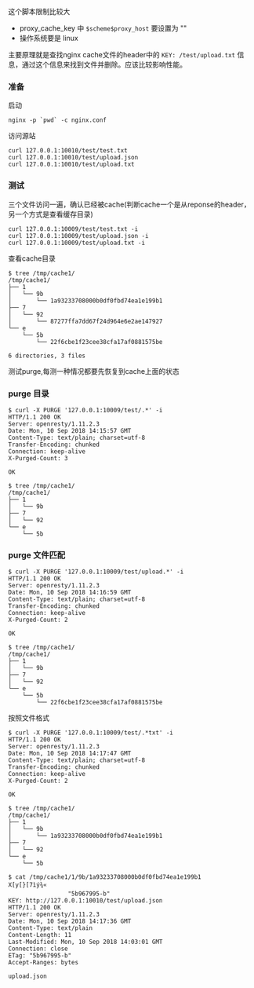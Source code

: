 这个脚本限制比较大

* proxy_cache_key 中 `$scheme$proxy_host` 要设置为 ""
* 操作系统要是 linux

主要原理就是查找nginx cache文件的header中的 `KEY: /test/upload.txt` 信息，通过这个信息来找到文件并删除。应该比较影响性能。

### 准备

启动
```
nginx -p `pwd` -c nginx.conf
```

访问源站
```
curl 127.0.0.1:10010/test/test.txt
curl 127.0.0.1:10010/test/upload.json
curl 127.0.0.1:10010/test/upload.txt
```

### 测试

三个文件访问一遍，确认已经被cache(判断cache一个是从reponse的header，另一个方式是查看缓存目录)

```
curl 127.0.0.1:10009/test/test.txt -i
curl 127.0.0.1:10009/test/upload.json -i
curl 127.0.0.1:10009/test/upload.txt -i
```

查看cache目录
```
$ tree /tmp/cache1/
/tmp/cache1/
├── 1
│   └── 9b
│       └── 1a93233708000b0df0fbd74ea1e199b1
├── 7
│   └── 92
│       └── 87277ffa7dd67f24d964e6e2ae147927
└── e
    └── 5b
        └── 22f6cbe1f23cee38cfa17af0881575be

6 directories, 3 files
```


测试purge,每测一种情况都要先恢复到cache上面的状态

### purge 目录

```
$ curl -X PURGE '127.0.0.1:10009/test/.*' -i
HTTP/1.1 200 OK
Server: openresty/1.11.2.3
Date: Mon, 10 Sep 2018 14:15:57 GMT
Content-Type: text/plain; charset=utf-8
Transfer-Encoding: chunked
Connection: keep-alive
X-Purged-Count: 3

OK

$ tree /tmp/cache1/
/tmp/cache1/
├── 1
│   └── 9b
├── 7
│   └── 92
└── e
    └── 5b
```


### purge 文件匹配

```
$ curl -X PURGE '127.0.0.1:10009/test/upload.*' -i
HTTP/1.1 200 OK
Server: openresty/1.11.2.3
Date: Mon, 10 Sep 2018 14:16:59 GMT
Content-Type: text/plain; charset=utf-8
Transfer-Encoding: chunked
Connection: keep-alive
X-Purged-Count: 2

OK

$ tree /tmp/cache1/
/tmp/cache1/
├── 1
│   └── 9b
├── 7
│   └── 92
└── e
    └── 5b
        └── 22f6cbe1f23cee38cfa17af0881575be
```

按照文件格式

```
$ curl -X PURGE '127.0.0.1:10009/test/.*txt' -i
HTTP/1.1 200 OK
Server: openresty/1.11.2.3
Date: Mon, 10 Sep 2018 14:17:47 GMT
Content-Type: text/plain; charset=utf-8
Transfer-Encoding: chunked
Connection: keep-alive
X-Purged-Count: 2

OK

$ tree /tmp/cache1/
/tmp/cache1/
├── 1
│   └── 9b
│       └── 1a93233708000b0df0fbd74ea1e199b1
├── 7
│   └── 92
└── e
    └── 5b

$ cat /tmp/cache1/1/9b/1a93233708000b0df0fbd74ea1e199b1
X[y[}[7ìý¾«
                 "5b967995-b"
KEY: http://127.0.0.1:10010/test/upload.json
HTTP/1.1 200 OK
Server: openresty/1.11.2.3
Date: Mon, 10 Sep 2018 14:17:36 GMT
Content-Type: text/plain
Content-Length: 11
Last-Modified: Mon, 10 Sep 2018 14:03:01 GMT
Connection: close
ETag: "5b967995-b"
Accept-Ranges: bytes

upload.json
```
